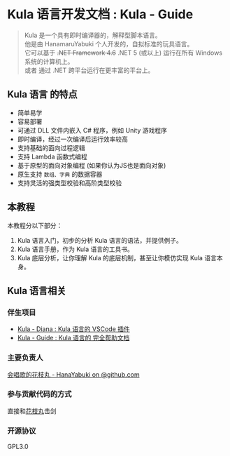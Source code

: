 # Kula 语言开发文档 : Kula - Guide
> Kula 是一个具有即时编译器的，解释型脚本语言。    
> 他是由 HanamaruYabuki 个人开发的，自拟标准的玩具语言。    
> 它可以基于 ~~.NET Framework 4.6~~ .NET 5 (或以上) 运行在所有 Windows 系统的计算机上。    
> 或者 通过 .NET 跨平台运行在更丰富的平台上。

## Kula 语言 的特点
* 简单易学
* 容易部署
* 可通过 DLL 文件内嵌入 C# 程序，例如 Unity 游戏程序
* 即时编译，经过一次编译后运行效率较高
* 支持基础的面向过程逻辑
* 支持 Lambda 函数式编程
* 基于原型的面向对象编程 (如果你认为JS也是面向对象)
* 原生支持 `数组、字典` 的数据容器
* 支持灵活的强类型校验和高阶类型校验

## 本教程
本教程分以下部分：
1. Kula 语言入门，初步的分析 Kula 语言的语法，并提供例子。
2. Kula 语言手册，作为 Kula 语言的工具书。
3. Kula 底层分析，让你理解 Kula 的底层机制，甚至让你模仿实现 Kula 语言本身。

## Kula 语言相关

### 伴生项目
* [Kula - Diana : Kula 语言的 VSCode 插件](https://github.com/kula-lang/Kula-Diana)
* [Kula - Guide : Kula 语言的 完全帮助文档](https://github.com/kula-lang/Kula-Guide)

### 主要负责人
[会唱歌的花枝丸 - HanaYabuki on @github.com](https://github.com/HanaYabuki)

### 参与贡献代码的方式
直接和[花枝丸](https://github.com/HanaYabuki)击剑

### 开源协议
GPL3.0